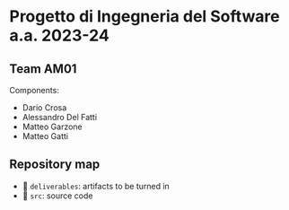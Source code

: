 # Progetto di Ingegneria del Software a.a. 2023-24

## Team AM01

Components:

- Dario Crosa
- Alessandro Del Fatti
- Matteo Garzone
- Matteo Gatti

## Repository map

- :file_folder: `deliverables`: artifacts to be turned in
- :file_folder: `src`: source code
